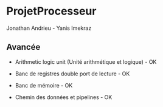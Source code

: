 # ProjetProcesseur

Jonathan Andrieu - Yanis Imekraz

## Avancée

- Arithmetic logic unit (Unité arithmétique et logique) - OK

- Banc de registres double port de lecture - OK

- Banc de mémoire - OK

- Chemin des données et pipelines - OK
